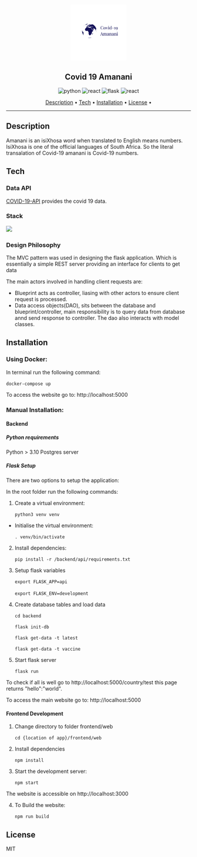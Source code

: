 <p align="center">
	<img src="https://github.com/tawanda-/covid19amanani/blob/master/frontend/web/src/logo.png" alt="logo" width=30%/>
	<h2 align="center">Covid 19 Amanani</h2>
</p>

<p align="center">
	<img src="https://img.shields.io/badge/python-v3.10.5-yellow.svg" alt="python" />
	<img src="https://img.shields.io/badge/react-v18.2.0-blue.svg" alt="react" />
	<img src="https://img.shields.io/badge/flask-v2.1.3-green" alt="flask" />
	<img src="https://img.shields.io/badge/PostgreSQL-v14.2-red.svg" alt="react" />
</p>

<p align="center">
	<a href="#description">Description</a> •
	<a href="#tech">Tech</a> •
	<a href="#installation">Installation</a> •
	<a href="#license">License</a> •
</p>

<hr>

## Description

Amanani is an isiXhosa word when translated to English means numbers. IsiXhosa is one of the official languages of South Africa. So the literal transalation of Covid-19 amanani is Covid-19 numbers.

## Tech

### Data API

[COVID-19-API](https://github.com/M-Media-Group/Covid-19-API) provides the covid 19 data.

### Stack

[![](https://mermaid.ink/img/pako:eNpVz80KwjAMB_BXCTlvL7CDsC_Bm7iBh9VDXOMcbu1os4MM393OiWBO4Z8fIVmwtZoxwc7RdIe6UAZCpc3eWSOl0QmcmFqBM1-BpukCcbzLNpQ1GbUPXs1-IP-AU1nVkB4PH5RvKG-O1kvn2ENBQlfy_Ldj7VOMcGQ3Uq_DJcs6USh3HllhElrNN5oHUajMK9B50iRc6l6sw-RGg-cIaRZbPU37CzZV9BQ-G7_p6w00nEu5)](https://mermaid.live/edit#pako:eNpVz80KwjAMB_BXCTlvL7CDsC_Bm7iBh9VDXOMcbu1os4MM393OiWBO4Z8fIVmwtZoxwc7RdIe6UAZCpc3eWSOl0QmcmFqBM1-BpukCcbzLNpQ1GbUPXs1-IP-AU1nVkB4PH5RvKG-O1kvn2ENBQlfy_Ldj7VOMcGQ3Uq_DJcs6USh3HllhElrNN5oHUajMK9B50iRc6l6sw-RGg-cIaRZbPU37CzZV9BQ-G7_p6w00nEu5)

### Design Philosophy

The MVC pattern was used in designing the flask application. Which is essentially a simple REST server providing an interface for clients to get data

The main actors involved in handling client requests are:
 - Blueprint acts as controller, liasing with other actors to ensure client request is processed.
 - Data access objects(DAO), sits between the database and blueprint/controller, main responsibility is to query data from database annd send response to    controller. The dao also interacts with model classes.

## Installation

### Using Docker:

In terminal run the following command:

    docker-compose up
    
To access the website go to: http://localhost:5000

### Manual Installation:

#### Backend

##### Python requirements

Python > 3.10
Postgres server

##### Flask Setup

There are two options to setup the application:

In the root folder run the following commands:

1. Create a virtual environment:

    ````
    python3 venv venv
    ````
    
 - Initialise the virtual environment:
    
    ````
    . venv/bin/activate
    ````

2. Install dependencies:

    ````
    pip install -r /backend/api/requirements.txt
    ````
    
3. Setup flask variables

    ````
    export FLASK_APP=api
    
    export FLASK_ENV=development
    ````
    
4. Create database tables and load data

    ````
    cd backend
    ````

    ````
    flask init-db
    ````
    
    ````
    flask get-data -t latest
    ````
    
    ````
    flask get-data -t vaccine
    ````
    
5. Start flask server

     ````
     flask run
     ````
     
To check if all is well go to http://localhost:5000/country/test this page returns "hello":"world".
    
To access the main website go to: http://localhost:5000
    
#### Frontend Development

1. Change directory to folder frontend/web

     ````
     cd {location of app}/frontend/web
     ````
     
     
2. Install dependencies

    ````
    npm install
    ````
    
3. Start the development server:
 
     ````
     npm start
     ````

The website is accessible on http://localhost:3000

4. To Build the website:

    ````
    npm run build
    ````

## License

MIT
